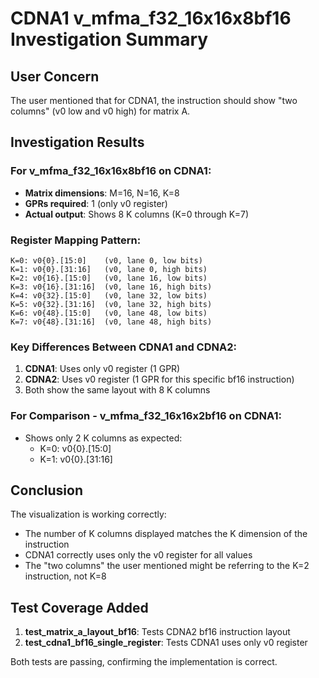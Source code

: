# CDNA1 v_mfma_f32_16x16x8bf16 Investigation Summary

## User Concern
The user mentioned that for CDNA1, the instruction should show "two columns" (v0 low and v0 high) for matrix A.

## Investigation Results

### For v_mfma_f32_16x16x8bf16 on CDNA1:
- **Matrix dimensions**: M=16, N=16, K=8
- **GPRs required**: 1 (only v0 register)
- **Actual output**: Shows 8 K columns (K=0 through K=7)

### Register Mapping Pattern:
```
K=0: v0{0}.[15:0]    (v0, lane 0, low bits)
K=1: v0{0}.[31:16]   (v0, lane 0, high bits)
K=2: v0{16}.[15:0]   (v0, lane 16, low bits)
K=3: v0{16}.[31:16]  (v0, lane 16, high bits)
K=4: v0{32}.[15:0]   (v0, lane 32, low bits)
K=5: v0{32}.[31:16]  (v0, lane 32, high bits)
K=6: v0{48}.[15:0]   (v0, lane 48, low bits)
K=7: v0{48}.[31:16]  (v0, lane 48, high bits)
```

### Key Differences Between CDNA1 and CDNA2:
1. **CDNA1**: Uses only v0 register (1 GPR)
2. **CDNA2**: Uses v0 register (1 GPR for this specific bf16 instruction)
3. Both show the same layout with 8 K columns

### For Comparison - v_mfma_f32_16x16x2bf16 on CDNA1:
- Shows only 2 K columns as expected:
  - K=0: v0{0}.[15:0]
  - K=1: v0{0}.[31:16]

## Conclusion
The visualization is working correctly:
- The number of K columns displayed matches the K dimension of the instruction
- CDNA1 correctly uses only the v0 register for all values
- The "two columns" the user mentioned might be referring to the K=2 instruction, not K=8

## Test Coverage Added
1. **test_matrix_a_layout_bf16**: Tests CDNA2 bf16 instruction layout
2. **test_cdna1_bf16_single_register**: Tests CDNA1 uses only v0 register

Both tests are passing, confirming the implementation is correct.
